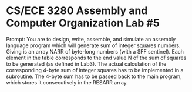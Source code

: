 # CS/ECE 3280 Assembly and Computer Organization Lab #5
Prompt:
You are to design, write, assemble, and simulate an assembly language program which will generate sum of integer squares numbers. Giving is an array NARR of byte-long numbers (with a $FF sentinel). Each element in the table corresponds to the end value N of the sum of squares to be generated (as defined in Lab3). The actual calculation of the corresponding 4-byte sum of integer squares has to be implemented in a subroutine. The 4-byte sum has to be passed back to the main program, which stores it consecutively in the RESARR array.
